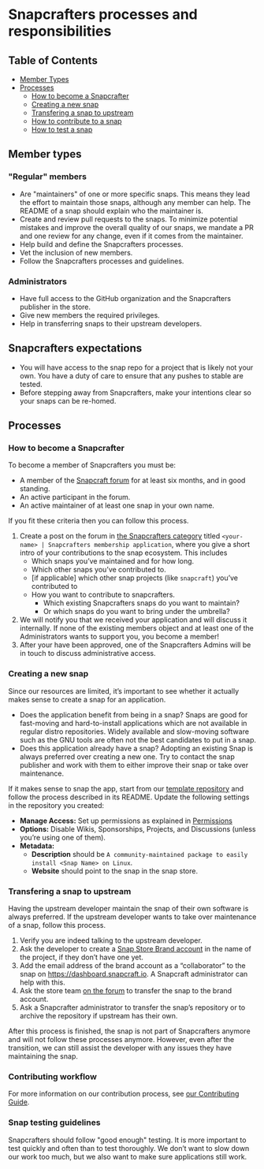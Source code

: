 # Snapcrafters processes and responsibilities

## Table of Contents

* [Member Types](#member-types)
* [Processes](#processes)
  * [How to become a Snapcrafter](#join-us)
  * [Creating a new snap](#new-snap)
  * [Transfering a snap to upstream](#transfer-to-upstream)
  * [How to contribute to a snap](#contributing)
  * [How to test a snap](#testing)

## Member types<a name="member-types"/>

### "Regular" members

* Are "maintainers" of one or more specific snaps. This means they lead the effort to maintain those snaps, although any member can help. The README of a snap should explain who the maintainer is.
* Create and review pull requests to the snaps. To minimize potential mistakes and improve the overall quality of our snaps, we mandate a PR and one review for any change, even if it comes from the maintainer.
* Help build and define the Snapcrafters processes.
* Vet the inclusion of new members.
* Follow the Snapcrafters processes and guidelines.

### Administrators

* Have full access to the GitHub organization and the Snapcrafters publisher in the store.
* Give new members the required privileges.
* Help in transferring snaps to their upstream developers.

## Snapcrafters expectations

* You will have access to the snap repo for a project that is likely not your own. You have a duty of care to ensure that any pushes to stable are tested.
* Before stepping away from Snapcrafters, make your intentions clear so your snaps can be re-homed.

## Processes

### How to become a Snapcrafter<a name="join-us"/>

To become a member of Snapcrafters you must be:

* A member of the [Snapcraft forum](https://forum.snapcraft.io/) for at least six months, and in good standing.
* An active participant in the forum.
* An active maintainer of at least one snap in your own name.

If you fit these criteria then you can follow this process.

1. Create a post on the forum in [the Snapcrafters category](https://forum.snapcraft.io/c/snapcrafters/23) titled `<your-name> | Snapcrafters membership application`, where you give a short intro of your contributions to the snap ecosystem. This includes
   * Which snaps you’ve maintained and for how long.
   * Which other snaps you’ve contributed to.
   * [if applicable] which other snap projects (like `snapcraft`) you’ve contributed to
   * How you want to contribute to snapcrafters.
     * Which existing Snapcrafters snaps do you want to maintain?
     * Or which snaps do you want to bring under the umbrella?
1. We will notify you that we received your application and will discuss it internally. If none of the existing members object and at least one of the Administrators wants to support you, you become a member!
1. After your have been approved, one of the Snapcrafters Admins will be in touch to discuss administrative access.

### Creating a new snap<a name="new-snap"/>

Since our resources are limited, it’s important to see whether it actually makes sense to create a snap for an application.

* Does the application benefit from being in a snap? Snaps are good for fast-moving and hard-to-install applications which are not available in regular distro repositories. Widely available and slow-moving software such as the GNU tools are often not the best candidates to put in a snap.
* Does this application already have a snap? Adopting an existing Snap is always preferred over creating a new one. Try to contact the snap publisher and work with them to either improve their snap or take over maintenance.

If it makes sense to snap the app, start from our [template repository](https://github.com/snapcrafters/fork-and-rename-me) and follow the process described in its README. Update the following settings in the repository you created:

* **Manage Access:** Set up permissions as explained in [Permissions](https://github.com/snapcrafters/.github/wiki/Permissions-and-Secrets)
* **Options:** Disable Wikis, Sponsorships, Projects, and Discussions (unless you’re using one of them).
* **Metadata:**
  * **Description** should be `A community-maintained package to easily install <Snap Name> on Linux`.
  * **Website** should point to the snap in the snap store.

### Transfering a snap to upstream<a name="transfer-to-upstream"/>

Having the upstream developer maintain the snap of their own software is always preferred. If the upstream developer wants to take over maintenance of a snap, follow this process.

1. Verify you are indeed talking to the upstream developer.
1. Ask the developer to create a [Snap Store Brand account](https://snapcraft.io/docs/store-brand-accounts) in the name of the project, if they don’t have one yet.
1. Add the email address of the brand account as a “collaborator” to the snap on https://dashboard.snapcraft.io. A Snapcraft administrator can help with this.
1. Ask the store team [on the forum](https://forum.snapcraft.io) to transfer the snap to the brand account.
1. Ask a Snapcrafter administrator to transfer the snap’s repository or to archive the repository if upstream has their own.

After this process is finished, the snap is not part of Snapcrafters anymore and will not follow these processes anymore. However, even after the transition, we can still assist the developer with any issues they have maintaining the snap.

### Contributing workflow<a name="contributing"/>

For more information on our contribution process, see [our Contributing Guide](https://github.com/snapcrafters/.github/wiki/Contributing).

### Snap testing guidelines<a name="testing"/>

Snapcrafters should follow "good enough" testing. It is more important to test quickly and often than to test thoroughly. We don’t want to slow down our work too much, but we also want to make sure applications still work.
